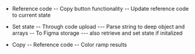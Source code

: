 - Reference code
-- Copy button functionality
-- Update reference code to current state

- Set state
-- Through code upload
--- Parse string to deep object and arrays
-- To Figma storage
--- also retrieve and set state if initalized

- Copy
-- Reference code
-- Color ramp results

<!-- - Test results
-- Print color results as a vertical auto layout frame, 24px gap
--- Color swatch, named to the color style, 256 X 128, 4px rounded corner
--- color name and stop, text node 
--- color hex code  -->